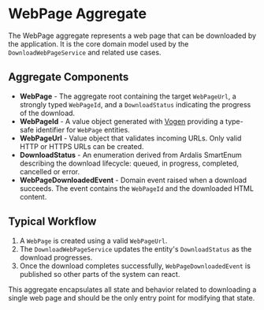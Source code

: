 # WebPage Aggregate

The WebPage aggregate represents a web page that can be downloaded by the application. It is the core domain model used by the
`DownloadWebPageService` and related use cases.

## Aggregate Components

- **WebPage** - The aggregate root containing the target `WebPageUrl`, a strongly typed `WebPageId`, and a `DownloadStatus` indicating the
  progress of the download.
- **WebPageId** - A value object generated with [Vogen](https://github.com/SteveDower/vogen) providing a type-safe identifier for `WebPage`
  entities.
- **WebPageUrl** - Value object that validates incoming URLs. Only valid HTTP or HTTPS URLs can be created.
- **DownloadStatus** - An enumeration derived from Ardalis SmartEnum describing the download lifecycle: queued, in progress, completed,
  cancelled or error.
- **WebPageDownloadedEvent** - Domain event raised when a download succeeds. The event contains the `WebPageId` and the downloaded HTML
  content.

## Typical Workflow

1. A `WebPage` is created using a valid `WebPageUrl`.
2. The `DownloadWebPageService` updates the entity's `DownloadStatus` as the download progresses.
3. Once the download completes successfully, `WebPageDownloadedEvent` is published so other parts of the system can react.

This aggregate encapsulates all state and behavior related to downloading a single web page and should be the only entry point for modifying
that state.
